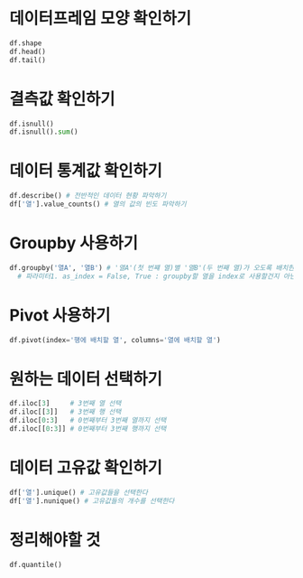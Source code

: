 

# 데이터프레임 모양 확인하기
```python
df.shape
df.head()
df.tail()
```

# 결측값 확인하기
```python
df.isnull()
df.isnull().sum()
```


# 데이터 통계값 확인하기
```python
df.describe() # 전반적인 데이터 현황 파악하기
df['열'].value_counts() # 열의 값의 빈도 파악하기

```

# Groupby 사용하기
```python
df.groupby('열A', '열B') # '열A'(첫 번쨰 열)별 '열B'(두 번째 열)가 오도록 배치한다.
  # 파라미터1. as_index = False, True : groupby할 열을 index로 사용할건지 아닌지 선택한다.  
```
# Pivot 사용하기
```python
df.pivot(index='행에 배치할 열', columns='열에 배치할 열')
```

# 원하는 데이터 선택하기
```python
df.iloc[3]     # 3번째 열 선택
df.iloc[[3]]   # 3번째 행 선택
df.iloc[0:3]   # 0번째부터 3번째 열까지 선택
df.iloc[[0:3]] # 0번째부터 3번째 행까지 선택

```
# 데이터 고유값 확인하기
```python
df['열'].unique() # 고유값들을 선택한다
df['열'].nunique() # 고유값들의 개수를 선택한다

```


# 정리해야할 것
```python
df.quantile()

```
